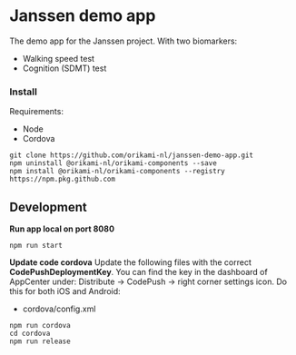 # Janssen demo app

The demo app for the Janssen project. With two biomarkers:

- Walking speed test
- Cognition (SDMT) test

### Install

Requirements:

- Node
- Cordova

```
git clone https://github.com/orikami-nl/janssen-demo-app.git
npm uninstall @orikami-nl/orikami-components --save
npm install @orikami-nl/orikami-components --registry https://npm.pkg.github.com
```

## Development

**Run app local on port 8080**

```
npm run start
```

**Update code cordova**
Update the following files with the correct **CodePushDeploymentKey**. You can find the key in the dashboard of AppCenter under: Distribute -> CodePush -> right corner settings icon. Do this for both iOS and Android:

- cordova/config.xml

```
npm run cordova
cd cordova
npm run release
```
